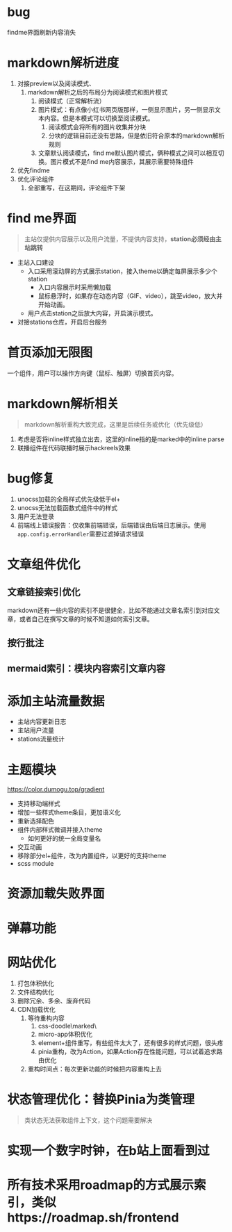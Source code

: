 # bug
findme界面刷新内容消失

# markdown解析进度
1. 对接preview以及阅读模式、
   1. markdown解析之后的布局分为阅读模式和图片模式
      1. 阅读模式（正常解析流）
      2. 图片模式：有点像小红书网页版那样，一侧显示图片，另一侧显示文本内容。但是本模式可以切换至阅读模式。
         1. 阅读模式会将所有的图片收集并分块
         2. 分块的逻辑目前还没有思路，但是依旧符合原本的markdown解析规则
      3. 文章默认阅读模式，find me默认图片模式，俩种模式之间可以相互切换。图片模式不是find me内容展示，其展示需要特殊组件
2. 优先findme
3. 优化评论组件
   1. 全部重写，在这期间，评论组件下架

# find me界面
> 主站仅提供内容展示以及用户流量，不提供内容支持，**station必须经由主站跳转**
- 主站入口建设
    - 入口采用滚动屏的方式展示station，接入theme以确定每屏展示多少个station
      - 入口内容展示时采用懒加载
      - 鼠标悬浮时，如果存在动态内容（GIF、video），跳至video，放大并开始动画。
    - 用户点击station之后放大内容，开启演示模式。
- 对接stations仓库，开启后台服务

# 首页添加无限图
一个组件，用户可以操作方向键（鼠标、触屏）切换首页内容。

# markdown解析相关
> markdown解析重构大致完成，这里是后续任务或优化（优先级低）
1. 考虑是否将inline样式独立出去，这里的inline指的是marked中的inline parse
2. 联播组件在代码联播时展示hackreels效果

# bug修复
1. unocss加载的全局样式优先级低于el+
2. unocss无法加载函数式组件中的样式
3. 用户无法登录
4. 前端线上错误报告：仅收集前端错误，后端错误由后端日志展示。使用`app.config.errorHandler`需要过滤掉请求错误
# 文章组件优化
## 文章链接索引优化
markdown还有一些内容的索引不是很健全，比如不能通过文章名索引到对应文章，或者自己在撰写文章的时候不知道如何索引文章。

## 按行批注
## mermaid索引：模块内容索引文章内容
# 添加主站流量数据
- 主站内容更新日志
- 主站用户流量
- stations流量统计
# 主题模块
https://color.dumogu.top/gradient
- 支持移动端样式
- 增加一些样式theme条目，更加语义化
- 重新选择配色
- 组件内部样式微调并接入theme
  - 如何更好的统一全局变量名
- 交互动画
- 移除部分el+组件，改为内置组件，以更好的支持theme
- scss module
# 资源加载失败界面
# 弹幕功能
# 网站优化
1. 打包体积优化
2. 文件结构优化
3. 删除冗余、多余、废弃代码
4. CDN加载优化
   1. 等待重构内容
      1. css-doodle\marked\
      2. micro-app体积优化
      3. element+组件重写，有些组件太大了，还有很多的样式问题，很头疼
      4. pinia重构，改为Action，如果Action存在性能问题，可以试着追求路由优化
   2. 重构时间点：每次更新功能的时候把内容重构上去
# 状态管理优化：替换Pinia为类管理
> 类状态无法获取组件上下文，这个问题需要解决
# 实现一个数字时钟，在b站上面看到过

# 所有技术采用roadmap的方式展示索引，类似https://roadmap.sh/frontend